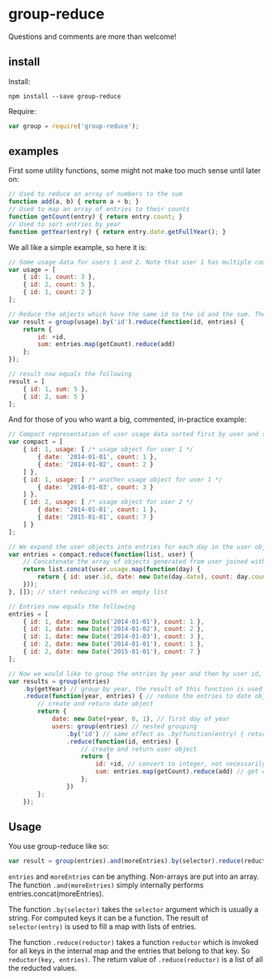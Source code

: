 # group-reduce
Questions and comments are more than welcome!

## install
Install:
```shell
npm install --save group-reduce
```

Require:
```js
var group = require('group-reduce');
```

## examples

First some utility functions, some might not make too much sense until later on:
```js
// Used to reduce an array of numbers to the sum
function add(a, b) { return a + b; }
// Used to map an array of entries to their counts
function getCount(entry) { return entry.count; }
// Used to sort entries by year
function getYear(entry) { return entry.date.getFullYear(); }
```

We all like a simple example, so here it is:
```js
// Some usage data for users 1 and 2. Note that user 1 has multiple counts
var usage = [
    { id: 1, count: 3 },
    { id: 2, count: 5 },
    { id: 1, count: 2 }
];

// Reduce the objects which have the same id to the id and the sum. The sum is computed by first mapping all entries to the count in the entry, and then summing all those numbers. It could be done with only reduce but this is easier to read. 
var result = group(usage).by('id').reduce(function(id, entries) {
    return {
        id: +id,
        sum: entries.map(getCount).reduce(add)
    };
});

// result now equals the following
result = [
    { id: 1, sum: 5 },
    { id: 2, sum: 5 }
];
```

And for those of you who want a big, commented, in-practice example:
```js
// Compact representation of user usage data sorted first by user and then by date
var compact = [
    { id: 1, usage: [ /* usage object for user 1 */
        { date: '2014-01-01', count: 1 },
        { date: '2014-01-02', count: 2 }
    ] },
    { id: 1, usage: [ /* another usage object for user 1 */
        { date: '2014-01-03', count: 3 }
    ] },
    { id: 2, usage: [ /* usage object for user 2 */
        { date: '2014-01-01', count: 1 },
        { date: '2015-01-01', count: 7 }
    ] }
];

// We expand the user objects into entries for each day in the user object
var entries = compact.reduce(function(list, user) {
    // Concatenate the array of objects generated from user joined with day with the accumulative list
    return list.concat(user.usage.map(function(day) {
        return { id: user.id, date: new Date(day.date), count: day.count };
    }));
}, []); // start reducing with an empty list

// Entries now equals the following
entries = [
    { id: 1, date: new Date('2014-01-01'), count: 1 },
    { id: 1, date: new Date('2014-01-02'), count: 2 },
    { id: 1, date: new Date('2014-01-03'), count: 3 },
    { id: 2, date: new Date('2014-01-01'), count: 1 },
    { id: 2, date: new Date('2015-01-01'), count: 7 }
];

// Now we would like to group the entries by year and then by user id, this is the reverse of what it was initially
var results = group(entries)
    .by(getYear) // group by year, the result of this function is used as a key for a {} map
    .reduce(function(year, entries) { // reduce the entries to date objects
        // create and return date object
        return {
            date: new Date(+year, 0, 1), // first day of year
            users: group(entries) // nested grouping
                .by('id') // same effect as .by(function(entry) { return entry.id; })
                .reduce(function(id, entries) {
                    // create and return user object
                    return {
                        id: +id, // convert to integer, not necessarily best practice
                        sum: entries.map(getCount).reduce(add) // get counts from entries and add all of them
                    };
                })
        };
    });
```


## Usage
You use group-reduce like so:
```js
var result = group(entries).and(moreEntries).by(selector).reduce(reductor)
```

`entries` and `moreEntries` can be anything. Non-arrays are put into an array. The function `.and(moreEntries)` simply internally performs entries.concat(moreEntries). 

The function `.by(selector)` takes the `selector` argument which is usually a string. For computed keys it can be a function. The result of `selector(entry)` is used to fill a map with lists of entries. 

The function `.reduce(reductor)` takes a function `reductor` which is invoked for all keys in the internal map and the entries that belong to that key. So `reductor(key, entries)`. The return value of `.reduce(reductor)` is a list of all the reducted values. 
